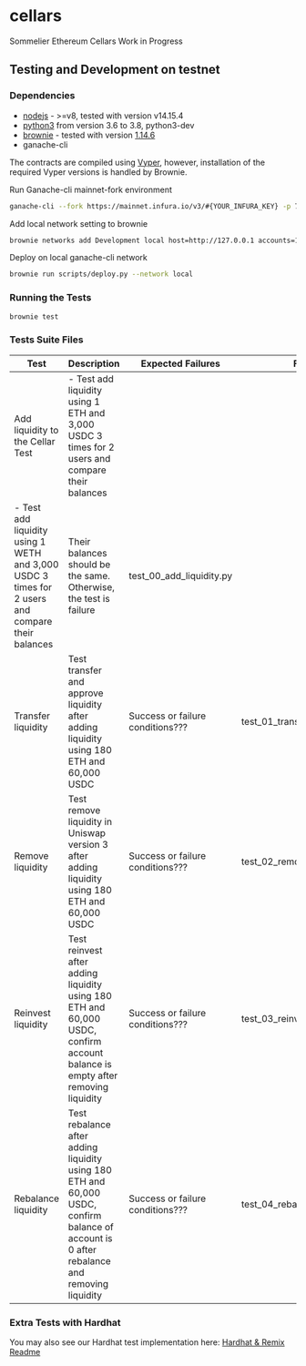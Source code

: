 # cellars
Sommelier Ethereum Cellars Work in Progress

## Testing and Development on testnet

### Dependencies
* [nodejs](https://nodejs.org/en/download/) - >=v8, tested with version v14.15.4
* [python3](https://www.python.org/downloads/release/python-368/) from version 3.6 to 3.8, python3-dev
* [brownie](https://github.com/iamdefinitelyahuman/brownie) - tested with version [1.14.6](https://github.com/eth-brownie/brownie/releases/tag/v1.14.6)
* ganache-cli

The contracts are compiled using [Vyper](https://github.com/vyperlang/vyper), however, installation of the required Vyper versions is handled by Brownie.

Run Ganache-cli mainnet-fork environment

```bash
ganache-cli --fork https://mainnet.infura.io/v3/#{YOUR_INFURA_KEY} -p 7545
```

Add local network setting to brownie

```bash
brownie networks add Development local host=http://127.0.0.1 accounts=10 evm_version=istanbul fork=mainnet port=7545 mnemonic=brownie cmd=ganache-cli timeout=300
```

Deploy on local ganache-cli network

```bash
brownie run scripts/deploy.py --network local
```

### Running the Tests
```bash
brownie test
```

### Tests Suite Files
|Test | Description | Expected Failures | File | 
| --- | --- | --- | --- |
|Add liquidity to the Cellar Test | - Test add liquidity using 1 ETH and 3,000 USDC 3 times for 2 users and compare their balances<br />
- Test add liquidity using 1 WETH and 3,000 USDC 3 times for 2 users and compare their balances | Their balances should be the same. Otherwise, the test is failure | test_00_add_liquidity.py |
|Transfer liquidity | Test transfer and approve liquidity after adding liquidity using 180 ETH and 60,000 USDC | Success or failure conditions??? | test_01_transfer.py |
|Remove liquidity | Test remove liquidity in Uniswap version 3 after adding liquidity using 180 ETH and 60,000 USDC | Success or failure conditions??? | test_02_remove_liquidity.py |
|Reinvest liquidity | Test reinvest after adding liquidity using 180 ETH and 60,000 USDC, confirm account balance is empty after removing liquidity | Success or failure conditions??? | test_03_reinvest.py |
|Rebalance liquidity | Test rebalance after adding liquidity using 180 ETH and 60,000 USDC, confirm balance of account is 0 after rebalance and removing liquidity | Success or failure conditions??? | test_04_rebalance.py |



### Extra Tests with Hardhat
You may also see our Hardhat test implementation here: [Hardhat & Remix Readme](extras/hardhat/hardhat.md)
